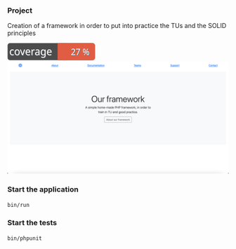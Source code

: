 ### Project
Creation of a framework in order to put into practice the TUs and the SOLID principles

![Code Coverage Badge](./badge.svg)
![Homepage view](./homePage.png)

### Start the application

```bash
bin/run
```


### Start the tests

```bash
bin/phpunit
```




